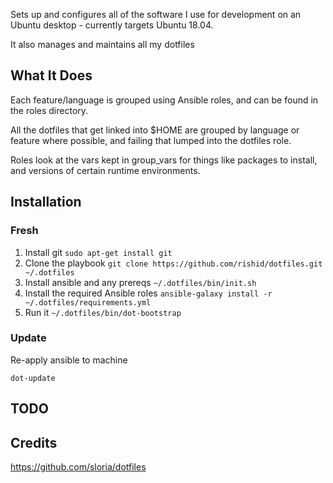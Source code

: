 
Sets up and configures all of the software I use for development on an Ubuntu desktop - currently targets Ubuntu 18.04.

It also manages and maintains all my dotfiles

## What It Does
Each feature/language is grouped using Ansible roles, and can be found in the roles directory.

All the dotfiles that get linked into $HOME are grouped by language or feature where possible, and failing that lumped into the dotfiles role.

Roles look at the vars kept in group_vars for things like packages to install, and versions of certain runtime environments.


## Installation
### Fresh

1. Install git
 `sudo apt-get install git`
2. Clone the playbook
 `git clone https://github.com/rishid/dotfiles.git ~/.dotfiles`
3. Install ansible and any prereqs
 `~/.dotfiles/bin/init.sh`
4. Install the required Ansible roles
 `ansible-galaxy install -r ~/.dotfiles/requirements.yml`
5. Run it
 `~/.dotfiles/bin/dot-bootstrap`

### Update

Re-apply ansible to machine

`dot-update`

## TODO



## Credits
https://github.com/sloria/dotfiles

